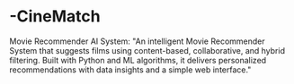 # -CineMatch
Movie Recommender  AI System: "An intelligent Movie Recommender System that suggests films using content-based, collaborative, and hybrid filtering. Built with Python and ML algorithms, it delivers personalized recommendations with data insights and a simple web interface."
